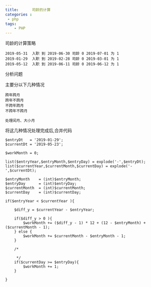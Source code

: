 ```yaml
---
title:      司龄的计算
categories : 
 - php
tags:
    - PHP
---
```

司龄的计算策略

    2019-05-31  入职 到 2019-06-30 司龄 0 2019-07-01 为 1
    2019-01-29  入职 到 2019-02-28 司龄 0 2019-03-01 为 1
    2019-05-12  入职 到 2019-06-11 司龄 0 2019-06-12 为 1

分析问题 

主要分以下几种情况

    跨年跨月
    跨年不跨月
    不跨年跨月
    不跨年不跨月

    处理闰月、大小月

将这几种情况处理完成后,合并代码

    $entryDt   = '2019-01-29';
    $currentDt = '2019-05-23';

    $workMonth = 0;

    list($entryYear,$entryMonth,$entryDay) = explode('-',$entryDt);
    list($currentYear,$currentMonth,$currentDay) = explode('-',$currentDt);

    $entryMonth    = (int)$entryMonth;
    $entryDay      = (int)$entryDay;
    $currentMonth  = (int)$currentMonth;
    $currentDay    = (int)$currentDay;

    if($entryYear < $currentYear ){

        $diff_y = $currentYear - $entryYear;

        if($diff_y > 0 ){
            $workMonth += ($diff_y - 1) * 12 + (12 - $entryMonth) + ($currentMonth - 1);
        } else {
            $workMonth += $currentMonth - $entryMonth - 1;
        }

        /*

         */
        if($currentDay >= $entryDay){
            $workMonth += 1;
        }

    }
